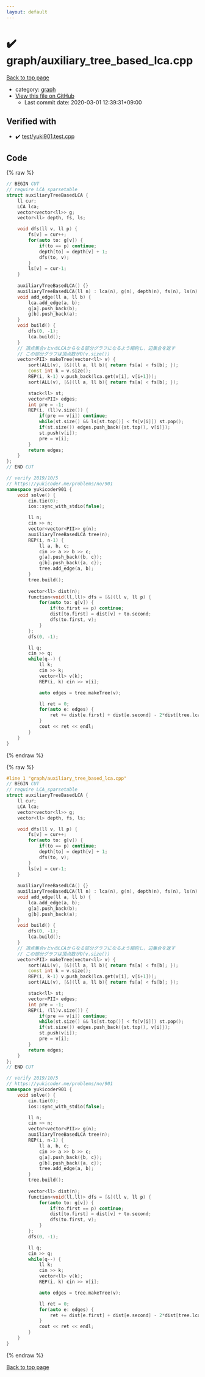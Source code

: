 ```yaml
---
layout: default
---
```


<!-- mathjax config similar to math.stackexchange -->
<script type="text/javascript" async
  src="https://cdnjs.cloudflare.com/ajax/libs/mathjax/2.7.5/MathJax.js?config=TeX-MML-AM_CHTML">
</script>
<script type="text/x-mathjax-config">
  MathJax.Hub.Config({
    TeX: { equationNumbers: { autoNumber: "AMS" }},
    tex2jax: {
      inlineMath: [ ['$','$'] ],
      processEscapes: true
    },
    "HTML-CSS": { matchFontHeight: false },
    displayAlign: "left",
    displayIndent: "2em"
  });
</script>

<script type="text/javascript" src="https://cdnjs.cloudflare.com/ajax/libs/jquery/3.4.1/jquery.min.js"></script>
<script src="https://cdn.jsdelivr.net/npm/jquery-balloon-js@1.1.2/jquery.balloon.min.js" integrity="sha256-ZEYs9VrgAeNuPvs15E39OsyOJaIkXEEt10fzxJ20+2I=" crossorigin="anonymous"></script>
<script type="text/javascript" src="../../assets/js/copy-button.js"></script>
<link rel="stylesheet" href="../../assets/css/copy-button.css" />


# :heavy_check_mark: graph/auxiliary_tree_based_lca.cpp

<a href="../../index.html">Back to top page</a>

* category: <a href="../../index.html#f8b0b924ebd7046dbfa85a856e4682c8">graph</a>
* <a href="{{ site.github.repository_url }}/blob/master/graph/auxiliary_tree_based_lca.cpp">View this file on GitHub</a>
    - Last commit date: 2020-03-01 12:39:31+09:00




## Verified with

* :heavy_check_mark: <a href="../../verify/test/yuki901.test.cpp.html">test/yuki901.test.cpp</a>


## Code

<a id="unbundled"></a>
{% raw %}
```cpp
// BEGIN CUT
// require LCA_sparsetable
struct auxiliaryTreeBasedLCA {
    ll cur;
    LCA lca;
    vector<vector<ll>> g;
    vector<ll> depth, fs, ls;

    void dfs(ll v, ll p) {
        fs[v] = cur++;
        for(auto to: g[v]) {
            if(to == p) continue;
            depth[to] = depth[v] + 1;
            dfs(to, v);
        }
        ls[v] = cur-1;
    }
    
    auxiliaryTreeBasedLCA() {}
    auxiliaryTreeBasedLCA(ll n) : lca(n), g(n), depth(n), fs(n), ls(n) {}
    void add_edge(ll a, ll b) {
        lca.add_edge(a, b);
        g[a].push_back(b);
        g[b].push_back(a);
    }
    void build() {
        dfs(0, -1);
        lca.build();
    }
    // 頂点集合vとvのLCAからなる部分グラフになるよう縮約し，辺集合を返す
    // この部分グラフは頂点数がO(v.size())
    vector<PII> makeTree(vector<ll> v) {
        sort(ALL(v), [&](ll a, ll b){ return fs[a] < fs[b]; });
        const int k = v.size();
        REP(i, k-1) v.push_back(lca.get(v[i], v[i+1]));
        sort(ALL(v), [&](ll a, ll b){ return fs[a] < fs[b]; });

        stack<ll> st;
        vector<PII> edges;
        int pre = -1;
        REP(i, (ll)v.size()) {
            if(pre == v[i]) continue;
            while(st.size() && ls[st.top()] < fs[v[i]]) st.pop();
            if(st.size()) edges.push_back({st.top(), v[i]});
            st.push(v[i]);
            pre = v[i];
        }
        return edges;
    }
};
// END CUT

// verify 2019/10/5
// https://yukicoder.me/problems/no/901
namespace yukicoder901 {
    void solve() {
        cin.tie(0);
        ios::sync_with_stdio(false);

        ll n;
        cin >> n;
        vector<vector<PII>> g(n);
        auxiliaryTreeBasedLCA tree(n);
        REP(i, n-1) {
            ll a, b, c;
            cin >> a >> b >> c;
            g[a].push_back({b, c});
            g[b].push_back({a, c});
            tree.add_edge(a, b);
        }
        tree.build();
        
        vector<ll> dist(n);
        function<void(ll,ll)> dfs = [&](ll v, ll p) {
            for(auto to: g[v]) {
                if(to.first == p) continue;
                dist[to.first] = dist[v] + to.second;
                dfs(to.first, v);
            }
        };
        dfs(0, -1);

        ll q;
        cin >> q;
        while(q--) {
            ll k;
            cin >> k;
            vector<ll> v(k);
            REP(i, k) cin >> v[i];

            auto edges = tree.makeTree(v);

            ll ret = 0;
            for(auto e: edges) {
                ret += dist[e.first] + dist[e.second] - 2*dist[tree.lca.get(e.first, e.second)];
            }
            cout << ret << endl;
        }
    }
}
```
{% endraw %}

<a id="bundled"></a>
{% raw %}
```cpp
#line 1 "graph/auxiliary_tree_based_lca.cpp"
// BEGIN CUT
// require LCA_sparsetable
struct auxiliaryTreeBasedLCA {
    ll cur;
    LCA lca;
    vector<vector<ll>> g;
    vector<ll> depth, fs, ls;

    void dfs(ll v, ll p) {
        fs[v] = cur++;
        for(auto to: g[v]) {
            if(to == p) continue;
            depth[to] = depth[v] + 1;
            dfs(to, v);
        }
        ls[v] = cur-1;
    }
    
    auxiliaryTreeBasedLCA() {}
    auxiliaryTreeBasedLCA(ll n) : lca(n), g(n), depth(n), fs(n), ls(n) {}
    void add_edge(ll a, ll b) {
        lca.add_edge(a, b);
        g[a].push_back(b);
        g[b].push_back(a);
    }
    void build() {
        dfs(0, -1);
        lca.build();
    }
    // 頂点集合vとvのLCAからなる部分グラフになるよう縮約し，辺集合を返す
    // この部分グラフは頂点数がO(v.size())
    vector<PII> makeTree(vector<ll> v) {
        sort(ALL(v), [&](ll a, ll b){ return fs[a] < fs[b]; });
        const int k = v.size();
        REP(i, k-1) v.push_back(lca.get(v[i], v[i+1]));
        sort(ALL(v), [&](ll a, ll b){ return fs[a] < fs[b]; });

        stack<ll> st;
        vector<PII> edges;
        int pre = -1;
        REP(i, (ll)v.size()) {
            if(pre == v[i]) continue;
            while(st.size() && ls[st.top()] < fs[v[i]]) st.pop();
            if(st.size()) edges.push_back({st.top(), v[i]});
            st.push(v[i]);
            pre = v[i];
        }
        return edges;
    }
};
// END CUT

// verify 2019/10/5
// https://yukicoder.me/problems/no/901
namespace yukicoder901 {
    void solve() {
        cin.tie(0);
        ios::sync_with_stdio(false);

        ll n;
        cin >> n;
        vector<vector<PII>> g(n);
        auxiliaryTreeBasedLCA tree(n);
        REP(i, n-1) {
            ll a, b, c;
            cin >> a >> b >> c;
            g[a].push_back({b, c});
            g[b].push_back({a, c});
            tree.add_edge(a, b);
        }
        tree.build();
        
        vector<ll> dist(n);
        function<void(ll,ll)> dfs = [&](ll v, ll p) {
            for(auto to: g[v]) {
                if(to.first == p) continue;
                dist[to.first] = dist[v] + to.second;
                dfs(to.first, v);
            }
        };
        dfs(0, -1);

        ll q;
        cin >> q;
        while(q--) {
            ll k;
            cin >> k;
            vector<ll> v(k);
            REP(i, k) cin >> v[i];

            auto edges = tree.makeTree(v);

            ll ret = 0;
            for(auto e: edges) {
                ret += dist[e.first] + dist[e.second] - 2*dist[tree.lca.get(e.first, e.second)];
            }
            cout << ret << endl;
        }
    }
}

```
{% endraw %}

<a href="../../index.html">Back to top page</a>


